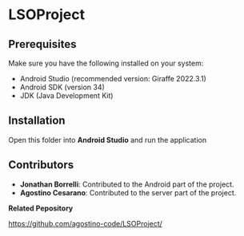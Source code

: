 # LSOProject

## Prerequisites

Make sure you have the following installed on your system:

* Android Studio (recommended version: Giraffe 2022.3.1)
* Android SDK (version 34)
* JDK (Java Development Kit)

## Installation

Open this folder into **Android Studio** and run the application

## Contributors

- **Jonathan Borrelli**: Contributed to the Android part of the project.
- **Agostino Cesarano**: Contributed to the server part of the project.

**Related Pepository**

https://github.com/agostino-code/LSOProject/

